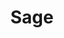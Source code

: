---
layout: default
title: Sage
description: A collection of macros for use with the Sage class
has_toc: false
permalink: /Healer/Sage
---